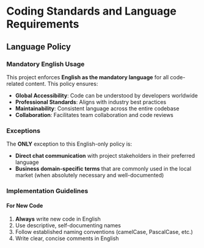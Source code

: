 # Coding Standards and Language Requirements

## Language Policy

### Mandatory English Usage

This project enforces **English as the mandatory language** for all code-related content. This policy ensures:

- **Global Accessibility**: Code can be understood by developers worldwide
- **Professional Standards**: Aligns with industry best practices
- **Maintainability**: Consistent language across the entire codebase
- **Collaboration**: Facilitates team collaboration and code reviews

### Exceptions

The **ONLY** exception to this English-only policy is:

- **Direct chat communication** with project stakeholders in their preferred language
- **Business domain-specific terms** that are commonly used in the local market (when absolutely necessary and well-documented)

### Implementation Guidelines

#### For New Code
1. **Always** write new code in English
2. Use descriptive, self-documenting names
3. Follow established naming conventions (camelCase, PascalCase, etc.)
4. Write clear, concise comments in English
